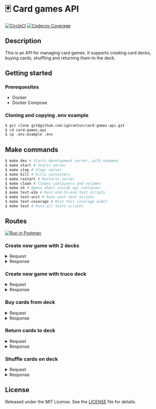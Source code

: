 # 🃏 Card games API
[![CircleCI](https://circleci.com/gh/circleci/circleci-docs.svg?style=shield)](https://circleci.com/gh/igorantun/card-games-api)
[![Codecov Coverage](https://img.shields.io/codecov/c/github/igorantun/card-games-api.svg?style=badge)](https://codecov.io/gh/igorantun/card-games-api)

## Description
This is an API for managing card games. It supports creating card decks, buying cards, shuffling and returning them to the deck.

## Getting started
### Prerequesites
- Docker
- Docker Compose

### Cloning and copying .env example
```sh
$ git clone git@github.com:igorantun/card-games-api.git
$ cd card-games-api
$ cp .env.example .env
```

## Make commands
```sh
$ make dev # Starts development server, with nodemon
$ make start # Starts server
$ make stop # Stops server
$ make kill # Kills containers
$ make restart # Restarts server
$ make clean # Cleans containers and volumes
$ make sh # Opens shell inside api container
$ make test-e2e # Runs end-to-end test scripts
$ make test-unit # Runs unit test scripts
$ make test-coverage # Runs test coverage audit
$ make test # Runs all tests scripts
```

## Routes
[![Run in Postman](https://run.pstmn.io/button.svg)](https://app.getpostman.com/run-collection/c7473d187ecc911dcf01)


### Create new game with 2 decks
<details>
  <summary>Request</summary>

  `POST /decks`
  ```json
  {
    "decks": 2
  }
  ```
</details>

<details>
  <summary>Response</summary>

  ```json
  {
    "id": "5ec4b190eae60200181db40c",
    "remainingCards": 104
  }
  ```
</details>

### Create new game with truco deck
<details>
  <summary>Request</summary>

  `POST /decks`
  ```json
  {
    "decks": 1,
    "options": {
      "without": {
        "ranks": ["8", "9", "10"]
      }
    }
  }
  ```
</details>

<details>
  <summary>Response</summary>

  ```json
  {
    "id": "5ec4b282eae60200181db40d",
    "remainingCards": 40
  }
  ```
</details>

### Buy cards from deck
<details>
  <summary>Request</summary>

  `POST /decks/:deckId/buy`
  ```json
  {
    "cards": 3
  }
  ```
</details>

<details>
  <summary>Response</summary>

  ```json
  {
    "remainingCards": 37,
    "cards": [
      { "rank": "4", "suit": "diamonds" },
      { "rank": "5", "suit": "clubs" },
      { "rank": "7", "suit": "hearts" }
    ]
  }
  ```
</details>

### Return cards to deck
<details>
  <summary>Request</summary>

`PUT /decks/:deckId/return`
```json
{
    "position": "middle",
    "cards": [
      { "rank": "7", "suit": "hearts" },
      { "rank": "4", "suit": "diamonds" }
    ]
  }
  ```
</details>

<details>
  <summary>Response</summary>

  ```json
  {
    "remainingCards": 39
  }
  ```
</details>

### Shuffle cards on deck
<details>
  <summary>Request</summary>

  `PUT /decks/:deckId/shuffle`
</details>

<details>
  <summary>Response</summary>

  ```json
  {
    "remainingCards": 39
  }
  ```
</details>

## License
Released under the MIT License. See the [LICENSE](LICENSE) file
for details.
